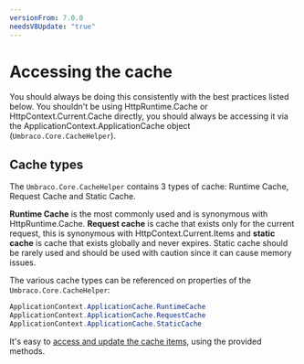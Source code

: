 ```yaml
---
versionFrom: 7.0.0
needsV8Update: "true"
---
```


# Accessing the cache

You should always be doing this consistently with the best practices listed below. You shouldn't be using HttpRuntime.Cache or HttpContext.Current.Cache directly, you should always be accessing it via the ApplicationContext.ApplicationCache object (`Umbraco.Core.CacheHelper`).

## Cache types

The `Umbraco.Core.CacheHelper` contains 3 types of cache: Runtime Cache, Request Cache and Static Cache.

**Runtime Cache** is the most commonly used and is synonymous with HttpRuntime.Cache. **Request cache** is cache that exists only for the current request, this is synonymous with HttpContext.Current.Items and **static cache** is cache that exists globally and never expires. Static cache should be rarely used and should be used with caution since it can cause memory issues.

The various cache types can be referenced on properties of the `Umbraco.Core.CacheHelper`:

```csharp
ApplicationContext.ApplicationCache.RuntimeCache
ApplicationContext.ApplicationCache.RequestCache
ApplicationContext.ApplicationCache.StaticCache
```

It's easy to [access and update the cache items](updating-cache.md), using the provided methods.
